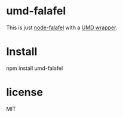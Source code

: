 # umd-falafel

This is just [node-falafel](https://github.com/substack/node-falafel) with a [UMD wrapper](https://github.com/umdjs/umd).

# Install

npm install umd-falafel

# license

MIT
